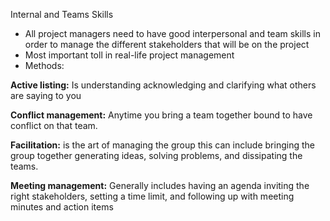 Internal and Teams Skills 

- All project managers need to have good interpersonal and team skills in order to manage the different stakeholders 
that will be on the project 
- Most important toll in real-life project management 
- Methods:

**Active listing:**
Is understanding acknowledging and clarifying what others are saying to you 

**Conflict management:**
Anytime you bring a team together bound to have conflict on that team.

**Facilitation:**
is the art of managing the group this can include bringing the group together generating ideas, solving problems,
and dissipating the teams.

**Meeting management:**
Generally includes having an agenda inviting the right stakeholders, setting a time limit, and following up with meeting
 minutes and action items
